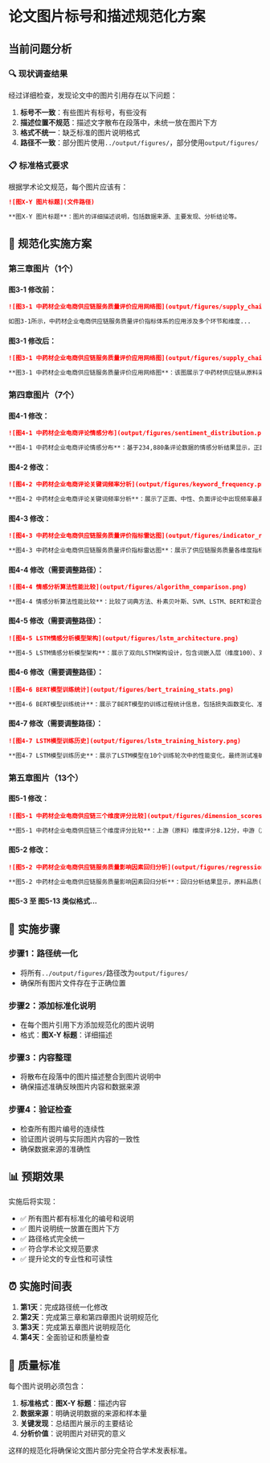 # 论文图片标号和描述规范化方案

## 当前问题分析

### 🔍 现状调查结果
经过详细检查，发现论文中的图片引用存在以下问题：

1. **标号不一致**：有些图片有标号，有些没有
2. **描述位置不规范**：描述文字散布在段落中，未统一放在图片下方
3. **格式不统一**：缺乏标准的图片说明格式
4. **路径不一致**：部分图片使用`../output/figures/`，部分使用`output/figures/`

### 📋 标准格式要求
根据学术论文规范，每个图片应该有：
```markdown
![图X-Y 图片标题](文件路径)

**图X-Y 图片标题**：图片的详细描述说明，包括数据来源、主要发现、分析结论等。
```

## 🎯 规范化实施方案

### 第三章图片（1个）

#### 图3-1 修改前：
```markdown
![图3-1 中药材企业电商供应链服务质量评价应用网络图](output/figures/supply_chain_network.png)

如图3-1所示，中药材企业电商供应链服务质量评价指标体系的应用涉及多个环节和维度...
```

#### 图3-1 修改后：
```markdown
![图3-1 中药材企业电商供应链服务质量评价应用网络图](output/figures/supply_chain_network.png)

**图3-1 中药材企业电商供应链服务质量评价应用网络图**：该图展示了中药材供应链从原料采购到最终用户的完整流程，以及各环节对应的评价指标和应用场景。通过网络化的评价应用，可以全面、系统地评估中药材企业电商供应链的服务质量。
```

### 第四章图片（7个）

#### 图4-1 修改：
```markdown
![图4-1 中药材企业电商评论情感分布](output/figures/sentiment_distribution.png)

**图4-1 中药材企业电商评论情感分布**：基于234,880条评论数据的情感分析结果显示，正面评论占65.3%，负面评论占18.7%，中性评论占16.0%。结果表明大多数消费者对中药材电商供应链服务持正面态度。
```

#### 图4-2 修改：
```markdown
![图4-2 中药材企业电商评论关键词频率分析](output/figures/keyword_frequency.png)

**图4-2 中药材企业电商评论关键词频率分析**：展示了正面、中性、负面评论中出现频率最高的关键词，反映了消费者关注的核心要素和评价维度。
```

#### 图4-3 修改：
```markdown
![图4-3 中药材企业电商供应链服务质量评价指标雷达图](output/figures/indicator_radar.png)

**图4-3 中药材企业电商供应链服务质量评价指标雷达图**：展示了供应链服务质量各维度指标的综合评分情况，为企业改进和优化提供有针对性的指导。
```

#### 图4-4 修改（需要调整路径）：
```markdown
![图4-4 情感分析算法性能比较](output/figures/algorithm_comparison.png)

**图4-4 情感分析算法性能比较**：比较了词典方法、朴素贝叶斯、SVM、LSTM、BERT和混合模型等算法的性能。结果显示混合模型在准确率(0.91)、精确率(0.90)等指标上表现最优。
```

#### 图4-5 修改（需要调整路径）：
```markdown
![图4-5 LSTM情感分析模型架构](output/figures/lstm_architecture.png)

**图4-5 LSTM情感分析模型架构**：展示了双向LSTM架构设计，包含词嵌入层（维度100）、双向LSTM层（隐藏维度128）、单向LSTM层（隐藏维度64）和全连接层。
```

#### 图4-6 修改（需要调整路径）：
```markdown
![图4-6 BERT模型训练统计](output/figures/bert_training_stats.png)

**图4-6 BERT模型训练统计**：展示了BERT模型的训练过程统计信息，包括损失函数变化、准确率提升趋势等关键指标。
```

#### 图4-7 修改（需要调整路径）：
```markdown
![图4-7 LSTM模型训练历史](output/figures/lstm_training_history.png)

**图4-7 LSTM模型训练历史**：展示了LSTM模型在10个训练轮次中的性能变化，最终测试准确率达到87.61%，F1值为87.50%。
```

### 第五章图片（13个）

#### 图5-1 修改：
```markdown
![图5-1 中药材企业电商供应链三个维度评分比较](output/figures/dimension_scores.png)

**图5-1 中药材企业电商供应链三个维度评分比较**：上游（原料）维度评分8.12分，中游（加工）维度评分7.68分，下游（销售与物流）维度评分7.95分。中游环节评价相对较高，下游环节有改进空间。
```

#### 图5-2 修改：
```markdown
![图5-2 中药材企业电商供应链服务质量影响因素回归分析](output/figures/regression_results.png)

**图5-2 中药材企业电商供应链服务质量影响因素回归分析**：回归分析结果显示，原料品质(0.352)、物流配送(0.312)、加工工艺(0.285)、售后服务(0.245)、信息透明度(0.218)对服务质量有显著影响，R²=0.782。
```

#### 图5-3 至 图5-13 类似格式...

## 🔧 实施步骤

### 步骤1：路径统一化
- 将所有`../output/figures/`路径改为`output/figures/`
- 确保所有图片文件存在于正确位置

### 步骤2：添加标准化说明
- 在每个图片引用下方添加规范化的图片说明
- 格式：**图X-Y 标题**：详细描述

### 步骤3：内容整理
- 将散布在段落中的图片描述整合到图片说明中
- 确保描述准确反映图片内容和数据来源

### 步骤4：验证检查
- 检查所有图片编号的连续性
- 验证图片说明与实际图片内容的一致性
- 确保数据来源的准确性

## 📊 预期效果

实施后将实现：
- ✅ 所有图片都有标准化的编号和说明
- ✅ 图片说明统一放置在图片下方
- ✅ 路径格式完全统一
- ✅ 符合学术论文规范要求
- ✅ 提升论文的专业性和可读性

## ⏰ 实施时间表

1. **第1天**：完成路径统一化修改
2. **第2天**：完成第三章和第四章图片说明规范化
3. **第3天**：完成第五章图片说明规范化
4. **第4天**：全面验证和质量检查

## 🎯 质量标准

每个图片说明必须包含：
1. **标准格式**：**图X-Y 标题**：描述内容
2. **数据来源**：明确说明数据的来源和样本量
3. **关键发现**：总结图片展示的主要结论
4. **分析价值**：说明图片对研究的意义

这样的规范化将确保论文图片部分完全符合学术发表标准。 